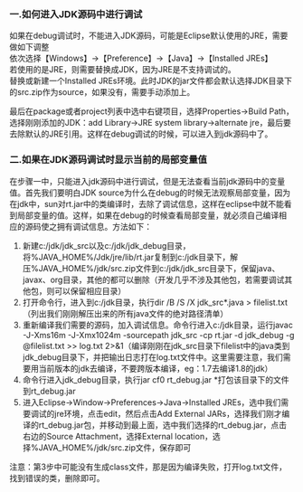 ### 一.如何进入JDK源码中进行调试

如果在debug调试时，不能进入JDK源码，可能是Eclipse默认使用的JRE，需要做如下调整  
依次选择【Windows】->【Preference】->【Java】->【Installed JREs】  
若使用的是JRE，则需要替换成JDK，因为JRE是不支持调试的。  
替换或新建一个Installed JREs环境。此时JDK的jar文件都会默认选择JDK目录下的src.zip作为source，如果没有，需要手动添加上。  

最后在package或者project列表中选中右键项目，选择Properties->Build Path，选择刚刚添加的JDK：add Library->JRE system library->alternate jre，最后要去除默认的JRE引用。这样在debug调试的时候，可以进入到jdk源码中了。

### 二.如果在JDK源码调试时显示当前的局部变量值
在步骤一中，只能进入jdk源码中进行调试，但是无法查看当前jdk源码中的变量值。首先我们要明白JDK source为什么在debug的时候无法观察局部变量，因为在jdk中，sun对rt.jar中的类编译时，去除了调试信息，这样在eclipse中就不能看到局部变量的值。这样，如果在debug的时候查看局部变量，就必须自己编译相应的源码使之拥有调试信息。方法如下：
1. 新建c:/jdk/jdk_src以及c:/jdk/jdk_debug目录，将%JAVA_HOME%/Jdk/jre/lib/rt.jar复制到c:/jdk目录下，解压%JAVA_HOME%/jdk/src.zip文件到c:/jdk/jdk_src目录下，保留java、javax、org目录，其他的都可以删除（开发几乎不涉及其他包，若需要调试其他包，则可以保留相应目录）
2. 打开命令行，进入到c:/jdk目录，执行dir /B /S /X jdk_src\*.java > filelist.txt（列出我们刚刚解压出来的所有java文件的绝对路径清单）
3. 重新编译我们需要的源码，加入调试信息。命令行进入c:/jdk目录，运行javac -J-Xms16m -J-Xmx1024m -sourcepath jdk_src -cp rt.jar -d jdk_debug -g @filelist.txt >> log.txt 2>&1（编译刚刚在jdk_src目录下filelist中的java类到jdk_debug目录下，并把输出日志打在log.txt文件中。这里需要注意，我们需要用当前版本的jdk去编译，不要跨版本编译，eg：1.7去编译1.8的jdk）
4. 命令行进入jdk_debug目录，执行jar cf0 rt_debug.jar *打包该目录下的文件到rt_debug.jar
5. 进入Eclipse->Window->Preferences->Java->Installed JREs，选中我们需要调试的jre环境，点击edit，然后点击Add External JARs，选择我们刚才编译的rt_debug.jar包，并移动到最上面，选中我们选择的rt_debug.jar，点击右边的Source Attachment，选择External location，选择%JAVA_HOME%/jdk/src.zip文件，保存即可  

注意：第3步中可能没有生成class文件，那是因为编译失败，打开log.txt文件，找到错误的类，删除即可。
